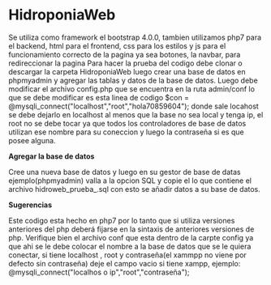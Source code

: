 # HidroponiaWeb
Se utiliza como framework el bootstrap 4.0.0, tambien utilizamos php7 para el backend, html para el frontend, css para los estilos
y js para el funcionamiento correcto de la pagina ya sea botones, la navbar, para redireccionar la pagina
Para hacer la prueba del codigo debe clonar o descargar la carpeta HidroponiaWeb luego crear una base de datos en phpmyadmin y 
agregar las tablas y datos de la base de datos. Luego debe modificar el archivo config.php que se encuentra en la ruta admin/conf
lo que se debe modificar es esta linea de codigo $con = @mysqli_connect("localhost","root","hola70859604"); donde sale locahost 
se debe dejarlo en localhost al menos que la base no sea local y tenga ip, el root no se debe tocar ya que todos los 
controladores de base de datos utilizan ese nombre para su coneccion y luego la contraseña si es que posee alguna.

**Agregar la base de datos**

Cree una nueva base de datos y luego en su gestor de base de datas ejemplo(phpmyadmin) valla a la opcion SQL y copie el lo que contiene el archivo hidroweb_prueba_.sql con esto se añadir datos a su base de datos.

**Sugerencias**

Este codigo esta hecho en php7 por lo tanto que si utiliza versiones anteriores del php deberá fijarse en la sintaxis de anteriores versiones de php.
Verifique bien el archivo conf que esta dentro de la carpte config ya que ahi se le debe colocar el nombre a la base de datos que se le quiera conectar, si tiene localhost , root y contraseña(el xammpp no viene por defecto sin contraseña) deje el campo vacio si tiene xampp, ejemplo: 
@mysqli_connect("localhos o ip","root","contraseña");
